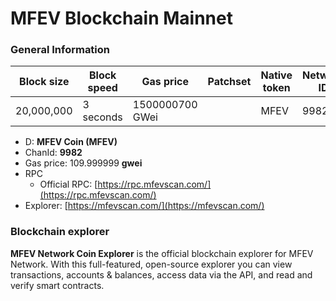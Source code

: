 # MFEV Blockchain Mainnet

### General Information

| Block size | Block speed | Gas price       | Patchset | Native token | Network ID |
| ---------- | ----------- | --------------- | -------- | ------------ | ---------- |
| 20,000,000 | 3 seconds   | 1500000700 GWei |          | MFEV         | 9982       |

* D: **MFEV Coin (MFEV)**
* ChanId: **9982**
* Gas price: 109.999999 **gwei**
* RPC
  * Official RPC: [https://rpc.mfevscan.com/](https://rpc.mfevscan.com/)​
* Explorer: [https://mfevscan.com/](https://mfevscan.com/)​

### Blockchain explorer

**MFEV Network Coin Explorer** is the official blockchain explorer for MFEV Network. With this full-featured, open-source explorer you can view transactions, accounts & balances, access data via the API, and read and verify smart contracts.

###
